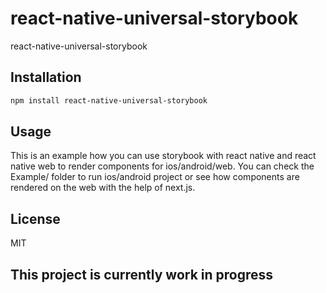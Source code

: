 # react-native-universal-storybook

react-native-universal-storybook

## Installation

```sh
npm install react-native-universal-storybook
```

## Usage

This is an example how you can use storybook with react native and react native web to render components for ios/android/web. You can check the Example/ folder to run ios/android project or see how components are rendered on the web with the help of next.js.

## License

MIT

## This project is currently work in progress

